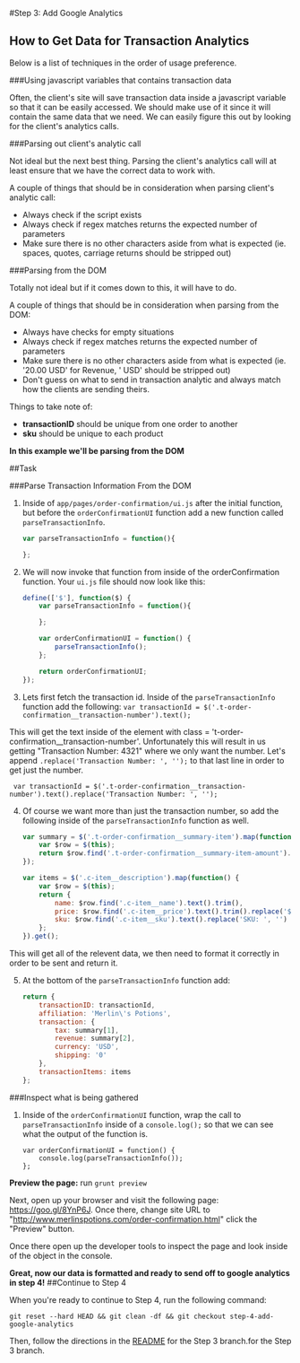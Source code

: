 #Step 3: Add Google Analytics

## How to Get Data for Transaction Analytics
Below is a list of techniques in the order of usage preference.

###Using javascript variables that contains transaction data
 
Often, the client's site will save transaction data inside a javascript variable so that it can be easily accessed. We should make use of it since it will contain the same data that we need. We can easily figure this out by looking for the client's analytics calls.

###Parsing out client's analytic call

Not ideal but the next best thing. Parsing the client's analytics call will at least ensure that we have the correct data to work with.

A couple of things that should be in consideration when parsing client's analytic call:

- Always check if the script exists
- Always check if regex matches returns the expected number of parameters
- Make sure there is no other characters aside from what is expected (ie. spaces, quotes, carriage returns should be stripped out)

###Parsing from the DOM

Totally not ideal but if it comes down to this, it will have to do. 

A couple of things that should be in consideration when parsing from the DOM:

- Always have checks for empty situations
- Always check if regex matches returns the expected number of parameters
- Make sure there is no other characters aside from what is expected (ie. '20.00 USD' for Revenue, ' USD' should be stripped out)
- Don't guess on what to send in transaction analytic and always match how the clients are sending theirs.

Things to take note of:
- __transactionID__ should be unique from one order to another
- __sku__ should be unique to each product

__In this example we'll be parsing from the DOM__

##Task

###Parse Transaction Information From the DOM

1. Inside of `app/pages/order-confirmation/ui.js` after the initial function, but before the `orderConfirmationUI` function add a new function called `parseTransactionInfo`.
    ```javascript
    var parseTransactionInfo = function(){

    };
    ```
2. We will now invoke that function from inside of the orderConfirmation function. Your `ui.js` file should now look like this:

    ```javascript
    define(['$'], function($) {
        var parseTransactionInfo = function(){

        };

        var orderConfirmationUI = function() {
            parseTransactionInfo();
        };

        return orderConfirmationUI;
    });
    ```
3. Lets first fetch the transaction id.
Inside of the `parseTransactionInfo` function add the following:
`var transactionId = $('.t-order-confirmation__transaction-number').text();`

This will get the text inside of the element with class = 't-order-confirmation__transaction-number'. Unfortunately this will result in us getting "Transaction Number: 4321" where we only want the number. Let's append `.replace('Transaction Number: ', '');` to that last line in order to get just the number.

` var transactionId = $('.t-order-confirmation__transaction-number').text().replace('Transaction Number: ', '');`

4. Of course we want more than just the transaction number, so add the following inside of the `parseTransactionInfo` function as well.

    ```javascript
    var summary = $('.t-order-confirmation__summary-item').map(function() {
        var $row = $(this);
        return $row.find('.t-order-confirmation__summary-item-amount').text().trim();
    });

    var items = $('.c-item__description').map(function() {
        var $row = $(this);
        return {
            name: $row.find('.c-item__name').text().trim(),
            price: $row.find('.c-item__price').text().trim().replace('$', ''),
            sku: $row.find('.c-item__sku').text().replace('SKU: ', '')
        };
    }).get();
    ```
This will get all of the relevent data, we then need to format it correctly in order to be sent and return it. 

5. At the bottom of the `parseTransactionInfo` function add: 
    ```javascript
    return {
        transactionID: transactionId,
        affiliation: 'Merlin\'s Potions',
        transaction: {
            tax: summary[1],
            revenue: summary[2],
            currency: 'USD',
            shipping: '0'
        },
        transactionItems: items
    };
    ```

###Inspect what is being gathered

1. Inside of the `orderConfirmationUI` function, wrap the call to `parseTransactionInfo` inside of a `console.log();` so that we can see what the output of the function is.  

    ```
    var orderConfirmationUI = function() {
        console.log(parseTransactionInfo());
    };
    ```

__Preview the page:__
run `grunt preview`

Next, open up your browser and visit the following page: https://goo.gl/8YnP6J. Once there, change site URL to "http://www.merlinspotions.com/order-confirmation.html" click the "Preview" button. 

Once there open up the developer tools to inspect the page and look inside of the object in the console.

__Great, now our data is formatted and ready to send off to google analytics in step 4!__
##Continue to Step 4

When you're ready to continue to Step 4, run the following command:

```
git reset --hard HEAD && git clean -df && git checkout step-4-add-google-analytics
```

Then, follow the directions in the [README](https://github.com/mobify/workshop--analytics-transactions/blob/step-4-add-google-analytics/README.md) for the Step 3 branch.for the Step 3 branch.
